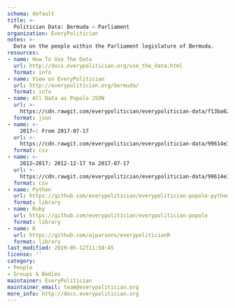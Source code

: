 ```yaml
---
schema: default
title: >-
  Politician Data: Bermuda — Parliament
organization: EveryPolitician
notes: >-
  Data on the people within the Parliament legislature of Bermuda.
resources:
- name: How To Use The Data
  url: http://docs.everypolitician.org/use_the_data.html
  format: info
- name: View on EveryPolitician
  url: http://everypolitician.org/bermuda/
  format: info
- name: All Data as Popolo JSON
  url: >-
    https://cdn.rawgit.com/everypolitician/everypolitician-data/f13ba625432f2036b394bd5302de1274d9e5663c/data/Bermuda/Assembly/ep-popolo-v1.0.json
  format: json
- name: >-
    2017–: From 2017-07-17
  url: >-
    https://cdn.rawgit.com/everypolitician/everypolitician-data/99614e3a1ec0034828b6e79d93741d7a8fc4ffe1/data/Bermuda/Assembly/term-2017.csv
  format: csv
- name: >-
    2012–2017: 2012-12-17 to 2017-07-17
  url: >-
    https://cdn.rawgit.com/everypolitician/everypolitician-data/99614e3a1ec0034828b6e79d93741d7a8fc4ffe1/data/Bermuda/Assembly/term-2012.csv
  format: csv
- name: Python
  url: https://github.com/everypolitician/everypolitician-popolo-python
  format: library
- name: Ruby
  url: https://github.com/everypolitician/everypolitician-popolo
  format: library
- name: R
  url: https://github.com/ajparsons/everypoliticianR
  format: library
last_modified: 2019-05-12T11:58:45
license: ''
category:
- People
- Groups & Bodies
maintainer: EveryPolitician
maintainer_email: team@everypolitician.org
more_info: http://docs.everypolitician.org
---
```

